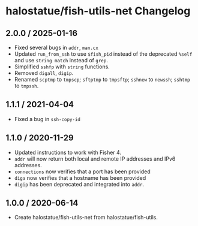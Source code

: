 # halostatue/fish-utils-net Changelog

## 2.0.0 / 2025-01-16

- Fixed several bugs in `addr`, `man.cx`
- Updated `run_from_ssh` to use `$fish_pid` instead of the deprecated `%self`
  and use `string match` instead of `grep`.
- Simplified `sshfp` with `string` functions.
- Removed `digall`, `digip`.
- Renamed `scptmp` to `tmpscp`; `sftptmp` to `tmpsftp`; `sshnew` to `newssh`;
  `sshtmp` to `tmpssh`.

## 1.1.1 / 2021-04-04

- Fixed a bug in `ssh-copy-id`

## 1.1.0 / 2020-11-29

- Updated instructions to work with Fisher 4.
- `addr` will now return both local and remote IP addresses and IPv6 addresses.
- `connections` now verifies that a port has been provided
- `diga` now verifies that a hostname has been provided
- `digip` has been deprecated and integrated into `addr`.

## 1.0.0 / 2020-06-14

- Create halostatue/fish-utils-net from halostatue/fish-utils.
